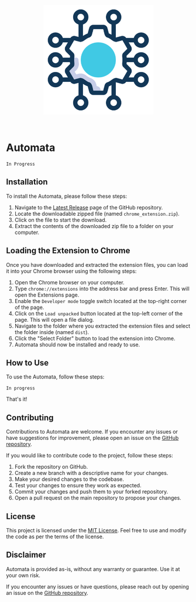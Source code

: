 <br />

<p align="center">
  <img height="300" width="300" src="./src/assets/logo.png">
</p>

<br />

# Automata

```
In Progress
```

## Installation

To install the Automata, please follow these steps:

1. Navigate to the [Latest Release](https://github.com/Sirkastik/____/releases/latest) page of the GitHub repository.
2. Locate the downloadable zipped file (named `chrome_extension.zip`).
3. Click on the file to start the download.
4. Extract the contents of the downloaded zip file to a folder on your computer.

## Loading the Extension to Chrome

Once you have downloaded and extracted the extension files, you can load it into your Chrome browser using the following steps:

1. Open the Chrome browser on your computer.
2. Type `chrome://extensions` into the address bar and press Enter. This will open the Extensions page.
3. Enable the `Developer mode` toggle switch located at the top-right corner of the page.
4. Click on the `Load unpacked` button located at the top-left corner of the page. This will open a file dialog.
5. Navigate to the folder where you extracted the extension files and select the folder inside (named `dist`).
6. Click the "Select Folder" button to load the extension into Chrome.
7. Automata should now be installed and ready to use.

## How to Use

To use the Automata, follow these steps:

```
In progress
```

That's it!

## Contributing

Contributions to Automata are welcome. If you encounter any issues or have suggestions for improvement, please open an issue on the [GitHub repository](https://github.com/Sirkastik/______/issues).

If you would like to contribute code to the project, follow these steps:

1. Fork the repository on GitHub.
2. Create a new branch with a descriptive name for your changes.
3. Make your desired changes to the codebase.
4. Test your changes to ensure they work as expected.
5. Commit your changes and push them to your forked repository.
6. Open a pull request on the main repository to propose your changes.

## License

This project is licensed under the [MIT License](LICENSE). Feel free to use and modify the code as per the terms of the license.

## Disclaimer

Automata is provided as-is, without any warranty or guarantee. Use it at your own risk.

If you encounter any issues or have questions, please reach out by opening an issue on the [GitHub repository](https://github.com/Sirkastik/____/issues).
